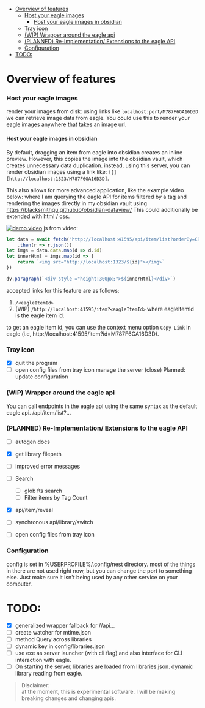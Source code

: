 <!--toc:start-->
- [Overview of features](#overview-of-features)
    - [Host your eagle images](#host-your-eagle-images)
      - [Host your eagle images in obsidian](#host-your-eagle-images-in-obsidian)
    - [Tray icon](#tray-icon)
    - [(WIP) Wrapper around the eagle api](#wip-wrapper-around-the-eagle-api)
    - [(PLANNED) Re-Implementation/ Extensions to the eagle API](#planned-re-implementation-extensions-to-the-eagle-api)
    - [Configuration](#configuration)
- [TODO:](#todo)
<!--toc:end-->

# Overview of features

### Host your eagle images
render your images from disk:
using links like `localhost:port/M787F6GA16D3D` we can retrieve image data from eagle.
You could use this to render your eagle images anywhere that takes an image url.
#### Host your eagle images in obsidian
By default, dragging an item from eagle into obsidian creates an inline preview. However, this copies the image into the obsidian vault, which
creates unnecessary data duplication. instead, using this server, you can render obsidian images using a link like:
`![][http://localhost:1323/M787F6GA16D3D]`.

This also allows for more advanced application, like the example video below:
where I am querying the eagle API for items filtered by a tag and rendering the images directly in my
obsidian vault using https://blacksmithgu.github.io/obsidian-dataview/ This could additionally be extended with
html / css.

[![demo video](http://img.youtube.com/vi/UfN2Ad-iLoE/0.jpg)](http://www.youtube.com/watch?v=UfN2Ad-iLoE "Obsidian dataview demo")
js from video:
```js
let data = await fetch("http://localhost:41595/api/item/list?orderBy=CREATEDATE&limit=10&tags=eagle-demo")
	.then(r => r.json())
let imgs = data.data.map(d => d.id)
let innerHtml = imgs.map(id => {
	return `<img src="http://localhost:1323/${id}"></img>`
})

dv.paragraph(`<div style ="height:300px;">${innerHtml}</div>`)
```



accepted links for this feature are as follows:
1. `/<eagleItemId>`
2. (WIP) `/http://localhost:41595/item?<eagleItemId>`
where eagleItemId is the eagle item id.

to get an eagle item id, you can use the context menu option `Copy Link`
in eagle (i.e, http://localhost:41595/item?id=M787F6GA16D3D).

### Tray icon
- [X] quit the program
- [ ] open config files from tray icon
manage the server (close)
Planned:
update configuration

### (WIP) Wrapper around the eagle api
You can call endpoints in the eagle api using the same syntax as the default eagle api.
/api/item/list?...

### (PLANNED) Re-Implementation/ Extensions to the eagle API
- [ ] autogen docs
- [X] get library filepath
- [ ] improved error messages
- [ ] Search
    - [ ] glob fts search
    - [ ] Filter items by Tag Count
- [X] api/item/reveal
- [ ] synchronous api/library/switch

- [ ] open config files from tray icon

### Configuration
config is set in %USERPROFILE%/.config/nest directory.
most of the things in there are not used right now, but you can change the port to something else.
Just make sure it isn't being used by any other service on your computer.

# TODO:
- [X] generalized wrapper fallback for //api...
- [ ] create watcher for mtime.json
- [ ] method Query across libraries
- [ ] dynamic key in config/libraries.json
- [ ] use exe as server launcher (with cli flag) and also interface for CLI interaction with eagle.
- [ ] On starting the server, libraries are loaded from libraries.json.
    dynamic library reading from eagle.

> Disclaimer: <br>
> at the moment, this is experimental software. I will be making breaking changes and changing apis.

